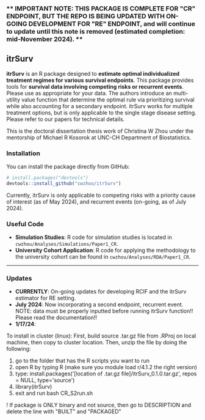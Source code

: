 ### ** IMPORTANT NOTE: THIS PACKAGE IS COMPLETE FOR "CR" ENDPOINT, BUT THE REPO IS BEING UPDATED WITH ON-GOING DEVELOPMENT FOR "RE" ENDPOINT, and will continue to update until this note is removed (estimated completion: mid-November 2024). ** 

## itrSurv

**itrSurv** is an R package designed to **estimate optimal individualized treatment regimes for various survival endpoints**. This package provides tools for **survival data involving competing risks or recurrent events**. Please use as appropriate for your data. The authors introduce an multi-utility value function that determine the optimal rule via prioritizing survival while also accounting for a secondary endpoint. itrSurv works for multiple treatment options, but is only applicable to the single stage disease setting. Please refer to our papers for technical details.

This is the doctoral dissertation thesis work of Christina W Zhou under the mentorship of Michael R Kosorok at UNC-CH Department of Biostatistics.

### Installation

You can install the package directly from GitHub:
```r
# install.packages("devtools")
devtools::install_github("cwzhou/itrSurv")
```

Currently, itrSurv is only applicable to competing risks with a priority cause of interest (as of May 2024), and recurrent events (on-going, as of July 2024).

### Useful Code

- **Simulation Studies**: R code for simulation studies is located in `cwzhou/Analyses/Simulations/Paper1_CR`.
- **University Cohort Application**: R code for applying the methodology to the university cohort can be found in `cwzhou/Analyses/RDA/Paper1_CR`.
  
***

### Updates

- **CURRENTLY**: On-going updates for developing RCIF and the itrSurv estimator for RE setting.
- **July 2024**: Now incorporating a second endpoint, recurrent event. NOTE: data must be properly inputted before running itrSurv function!! Please read the documentation!!
- **1/17/24**:

To install in cluster (linux):
First, build source .tar.gz file from .RProj on local machine, then copy to cluster location. Then, unzip the file by doing the following:
1) go to the folder that has the R scripts you want to run
2) open R by typing R (make sure you module load r/4.1.2 the right version)
3) type: install.packages('[location of .tar.gz file]/itrSurv_0.1.0.tar.gz', repos = NULL, type='source')
4) library(itrSurv)
5) exit and run bash CR_S2run.sh

! If package is ONLY binary and not source, then go to DESCRIPTION and delete the line with "BUILT" and "PACKAGED"
